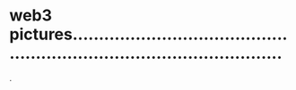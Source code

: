 # web3 pictures.............................................................................................
.
